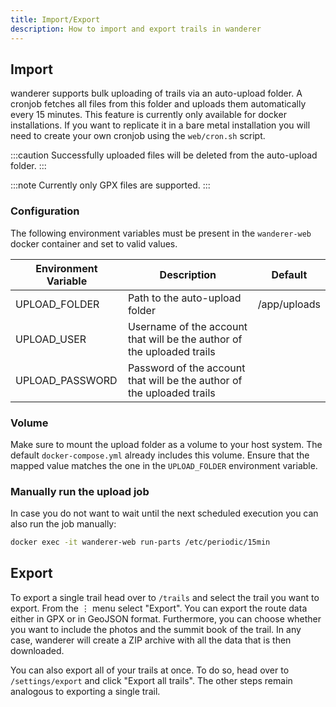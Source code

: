 ```yaml
---
title: Import/Export
description: How to import and export trails in wanderer
---
```


## Import

wanderer supports bulk uploading of trails via an auto-upload folder. A cronjob fetches all files from this folder and uploads them automatically every 15 minutes. This feature is currently only available for docker installations. If you want to replicate it in a bare metal installation you will need to create your own cronjob using the `web/cron.sh` script.

:::caution
Successfully uploaded files will be deleted from the auto-upload folder.
:::

:::note
Currently only GPX files are supported.
:::
### Configuration

The following environment variables must be present in the `wanderer-web` docker container and set to valid values.

| Environment Variable | Description                                                            | Default      |
|----------------------|------------------------------------------------------------------------|--------------|
| UPLOAD_FOLDER        | Path to the auto-upload folder                                         | /app/uploads |
| UPLOAD_USER          | Username of the account that will be the author of the uploaded trails |              |
| UPLOAD_PASSWORD      | Password of the account that will be the author of the uploaded trails |              |

### Volume
Make sure to mount the upload folder as a volume to your host system. The default `docker-compose.yml` already includes this volume. Ensure that the mapped value matches the one in the `UPLOAD_FOLDER` environment variable.

### Manually run the upload job
In case you do not want to wait until the next scheduled execution you can also run the job manually:

```bash
docker exec -it wanderer-web run-parts /etc/periodic/15min
```

## Export

To export a single trail head over to `/trails` and select the trail you want to export. From the ⋮ menu select "Export". You can export the route data either in GPX or in GeoJSON format. Furthermore, you can choose whether you want to include the photos and the summit book of the trail. In any case, wanderer will create a ZIP archive with all the data that is then downloaded.

You can also export all of your trails at once. To do so, head over to `/settings/export` and click "Export all trails". The other steps remain analogous to exporting a single trail.